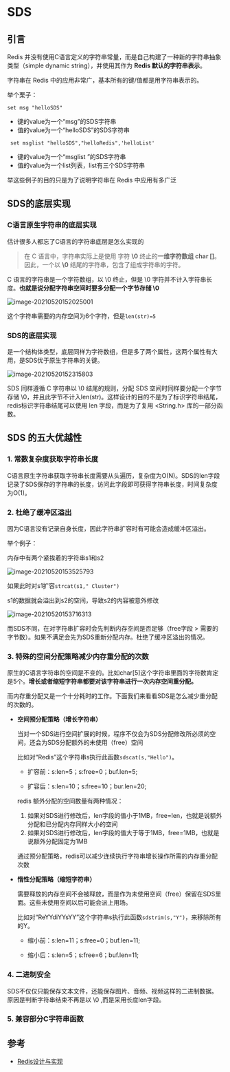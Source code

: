 # SDS

## 引言

Redis 并没有使用C语言定义的字符串常量，而是自己构建了一种新的字符串抽象类型（simple dynamic string），并使用其作为 **Redis 默认的字符串表示**。

字符串在 Redis 中的应用非常广，基本所有的键/值都是用字符串表示的。

举个栗子：

`set msg "helloSDS"`

- 键的value为一个“msg”的SDS字符串
- 值的value为一个“helloSDS”的SDS字符串

` set msglist "helloSDS","helloRedis",'helloList'` 

- 键的value为一个“msglist ”的SDS字符串
- 值的value为一个list列表，list有三个SDS字符串

举这些例子的目的只是为了说明字符串在 Redis 中应用有多广泛

## SDS的底层实现

### C语言原生字符串的底层实现

估计很多人都忘了C语言的字符串底层是怎么实现的

> 在 C 语言中，字符串实际上是使用 字符 **\0** 终止的**一维字符数组 char []**。因此，一个以 **\0** 结尾的字符串，包含了组成字符串的字符。

C 语言的字符串是一个字符数组，以 \0 终止，但是 \0 字符并不计入字符串长度。**也就是说分配字符串空间时要多分配一个字节存储 \0** 

![image-20210520152025001](https://i.loli.net/2021/05/20/EgV3QJYyTFWsilP.png)

这个字符串需要的内存空间为6个字符，但是`len(str)=5`

### SDS的底层实现

是一个结构体类型，底层同样为字符数组，但是多了两个属性，这两个属性有大用，是SDS优于原生字符串的关键。

![image-20210520152315803](https://i.loli.net/2021/05/20/OE3km7QnpxuVlMY.png)

SDS 同样遵循 C 字符串以 \0 结尾的规则，分配 SDS 空间时同样要分配一个字节存储 \0，并且此字节不计入len(str)。这样设计的目的不是为了标识字符串结尾，redis标识字符串结尾可以使用 len 字段，而是为了复用 <String.h> 库的一部分函数。

## SDS 的五大优越性

### 1. 常数复杂度获取字符串长度

C语言原生字符串获取字符串长度需要从头遍历，复杂度为O(N)。SDS的len字段记录了SDS保存的字符串的长度，访问此字段即可获得字符串长度，时间复杂度为O(1)。

### 2. 杜绝了缓冲区溢出

因为C语言没有记录自身长度，因此字符串扩容时有可能会造成缓冲区溢出。

举个例子：

内存中有两个紧挨着的字符串s1和s2

![image-20210520153525793](https://i.loli.net/2021/05/20/K4dNscTuSH5qjxi.png)

如果此时对s1扩容`strcat(s1," Cluster")`

s1的数据就会溢出到s2的空间，导致s2的内容被意外修改

![image-20210520153716313](https://i.loli.net/2021/05/20/QOtTMvGS4jKa8Xn.png)

而SDS不同，在对字符串扩容时会先判断内存空间是否足够（free字段 > 需要的字节数）。如果不满足会先为SDS重新分配内存。杜绝了缓冲区溢出的情况。

### 3. 特殊的空间分配策略减少内存重分配的次数

原生的C语言字符串的空间是不变的。比如char[5]这个字符串里面的字符数肯定是5个。**增长或者缩短字符串都要对该字符串进行一次内存空间重分配。**

而内存重分配又是一个十分耗时的工作。下面我们来看看SDS是怎么减少重分配的次数的。

- **空间预分配策略（增长字符串）**

  当对一个SDS进行空间扩展的时候，程序不仅会为SDS分配修改所必须的空间，还会为SDS分配额外的未使用（free）空间

  比如对“Redis”这个字符串s执行此函数`sdscat(s,"Hello")`。

  - 扩容前：s:len=5；s:free=0；buf.len=5;

  - 扩容后：s:len=10；s:free=10；bur.len=20;

  redis 额外分配的空间数量有两种情况：

  1. 如果对SDS进行修改后，len字段的值小于1MB，free=len，也就是说额外分配和已分配内存同样大小的空间
  2. 如果对SDS进行修改后，len字段的值大于等于1MB，free=1MB，也就是说额外分配固定为1MB

  通过预分配策略，redis可以减少连续执行字符串增长操作所需的内存重分配次数

- **惰性分配策略（缩短字符串）**

  需要释放的内存空间不会被释放，而是作为未使用空间（free）保留在SDS里面。这些未使用空间以后可能会派上用场。

  比如对“ReYYdiYYsYY”这个字符串s执行此函数`sdstrim(s,"Y")`，来移除所有的Y。

  - 缩小前：s:len=11；s:free=0；buf.len=11;

  - 缩小后：s:len=5；s:free=6；buf.len=11;

### 4. 二进制安全

SDS不仅仅只能保存文本文件，还能保存图片、音频、视频这样的二进制数据。原因是判断字符串结束不再是以 \0 ,而是采用长度len字段。

### 5. 兼容部分C字符串函数

## 参考

- [Redis设计与实现](http://redisbook.com/)